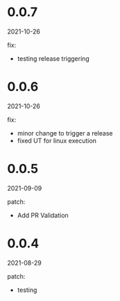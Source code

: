 <!-- START-VERSION: 0.0.7 -->
# 0.0.7
2021-10-26

fix:
* testing release triggering
<!-- END-VERSION: 0.0.7 -->
<!-- START-VERSION: 0.0.6 -->
# 0.0.6
2021-10-26

fix:
* minor change to trigger a release
* fixed UT for linux execution
<!-- END-VERSION: 0.0.6 -->
<!-- START-VERSION: 0.0.5 -->
# 0.0.5
2021-09-09

patch:
* Add PR Validation
<!-- END-VERSION: 0.0.5 -->
<!-- START-VERSION: 0.0.4 -->
# 0.0.4
2021-08-29

patch:
* testing
<!-- END-VERSION: 0.0.4 -->